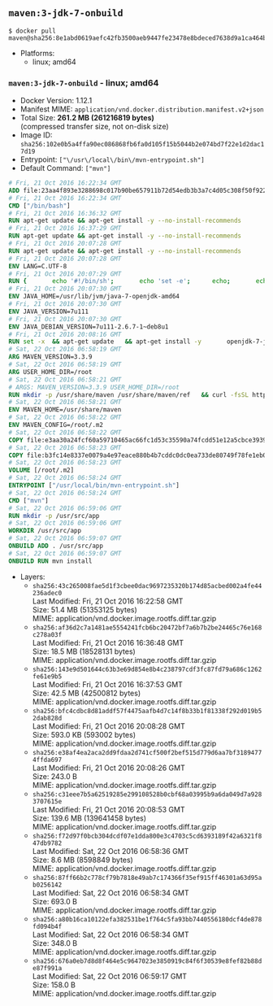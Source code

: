 ## `maven:3-jdk-7-onbuild`

```console
$ docker pull maven@sha256:8e1abd0619aefc42fb3500aeb9447fe23478e8bdeced7638d9a1ca464b8828ea
```

-	Platforms:
	-	linux; amd64

### `maven:3-jdk-7-onbuild` - linux; amd64

-	Docker Version: 1.12.1
-	Manifest MIME: `application/vnd.docker.distribution.manifest.v2+json`
-	Total Size: **261.2 MB (261216819 bytes)**  
	(compressed transfer size, not on-disk size)
-	Image ID: `sha256:102e0b5a4ffa90ec086868fb6fa0d105f15b5044b2e074bd7f22e1d2dac17d19`
-	Entrypoint: `["\/usr\/local\/bin\/mvn-entrypoint.sh"]`
-	Default Command: `["mvn"]`

```dockerfile
# Fri, 21 Oct 2016 16:22:34 GMT
ADD file:23aa4f893e3288698c017b90be657911b72d54edb3b3a7c4d05c308f50f9228f in / 
# Fri, 21 Oct 2016 16:22:34 GMT
CMD ["/bin/bash"]
# Fri, 21 Oct 2016 16:36:32 GMT
RUN apt-get update && apt-get install -y --no-install-recommends 		ca-certificates 		curl 		wget 	&& rm -rf /var/lib/apt/lists/*
# Fri, 21 Oct 2016 16:37:29 GMT
RUN apt-get update && apt-get install -y --no-install-recommends 		bzr 		git 		mercurial 		openssh-client 		subversion 				procps 	&& rm -rf /var/lib/apt/lists/*
# Fri, 21 Oct 2016 20:07:28 GMT
RUN apt-get update && apt-get install -y --no-install-recommends 		bzip2 		unzip 		xz-utils 	&& rm -rf /var/lib/apt/lists/*
# Fri, 21 Oct 2016 20:07:28 GMT
ENV LANG=C.UTF-8
# Fri, 21 Oct 2016 20:07:29 GMT
RUN { 		echo '#!/bin/sh'; 		echo 'set -e'; 		echo; 		echo 'dirname "$(dirname "$(readlink -f "$(which javac || which java)")")"'; 	} > /usr/local/bin/docker-java-home 	&& chmod +x /usr/local/bin/docker-java-home
# Fri, 21 Oct 2016 20:07:30 GMT
ENV JAVA_HOME=/usr/lib/jvm/java-7-openjdk-amd64
# Fri, 21 Oct 2016 20:07:30 GMT
ENV JAVA_VERSION=7u111
# Fri, 21 Oct 2016 20:07:30 GMT
ENV JAVA_DEBIAN_VERSION=7u111-2.6.7-1~deb8u1
# Fri, 21 Oct 2016 20:08:16 GMT
RUN set -x 	&& apt-get update 	&& apt-get install -y 		openjdk-7-jdk="$JAVA_DEBIAN_VERSION" 	&& rm -rf /var/lib/apt/lists/* 	&& [ "$JAVA_HOME" = "$(docker-java-home)" ]
# Sat, 22 Oct 2016 06:58:19 GMT
ARG MAVEN_VERSION=3.3.9
# Sat, 22 Oct 2016 06:58:19 GMT
ARG USER_HOME_DIR=/root
# Sat, 22 Oct 2016 06:58:21 GMT
# ARGS: MAVEN_VERSION=3.3.9 USER_HOME_DIR=/root
RUN mkdir -p /usr/share/maven /usr/share/maven/ref   && curl -fsSL http://apache.osuosl.org/maven/maven-3/$MAVEN_VERSION/binaries/apache-maven-$MAVEN_VERSION-bin.tar.gz     | tar -xzC /usr/share/maven --strip-components=1   && ln -s /usr/share/maven/bin/mvn /usr/bin/mvn
# Sat, 22 Oct 2016 06:58:21 GMT
ENV MAVEN_HOME=/usr/share/maven
# Sat, 22 Oct 2016 06:58:22 GMT
ENV MAVEN_CONFIG=/root/.m2
# Sat, 22 Oct 2016 06:58:22 GMT
COPY file:e3aa30a24fcf60a59710465ac66fc1d53c35590a74fcdd51e12a5cbce393904b in /usr/local/bin/mvn-entrypoint.sh 
# Sat, 22 Oct 2016 06:58:23 GMT
COPY file:b3fc14e8337e0079a4e97eace880b4b7cddc0dc0ea733de80749f78fe1eb089a in /usr/share/maven/ref/ 
# Sat, 22 Oct 2016 06:58:23 GMT
VOLUME [/root/.m2]
# Sat, 22 Oct 2016 06:58:24 GMT
ENTRYPOINT ["/usr/local/bin/mvn-entrypoint.sh"]
# Sat, 22 Oct 2016 06:58:24 GMT
CMD ["mvn"]
# Sat, 22 Oct 2016 06:59:06 GMT
RUN mkdir -p /usr/src/app
# Sat, 22 Oct 2016 06:59:06 GMT
WORKDIR /usr/src/app
# Sat, 22 Oct 2016 06:59:07 GMT
ONBUILD ADD . /usr/src/app
# Sat, 22 Oct 2016 06:59:07 GMT
ONBUILD RUN mvn install
```

-	Layers:
	-	`sha256:43c265008fae5d1f3cbee0dac9697235320b174d85acbed002a4fe44236adec0`  
		Last Modified: Fri, 21 Oct 2016 16:22:58 GMT  
		Size: 51.4 MB (51353125 bytes)  
		MIME: application/vnd.docker.image.rootfs.diff.tar.gzip
	-	`sha256:af36d2c7a1481ae5554241fcb6bc20472bf7a6b7b2be24465c76e168c278a03f`  
		Last Modified: Fri, 21 Oct 2016 16:36:48 GMT  
		Size: 18.5 MB (18528131 bytes)  
		MIME: application/vnd.docker.image.rootfs.diff.tar.gzip
	-	`sha256:143e9d501644c63b3e69d854e8b4c238797cdf3fc87fd79a686c1262fe61e9b5`  
		Last Modified: Fri, 21 Oct 2016 16:37:53 GMT  
		Size: 42.5 MB (42500812 bytes)  
		MIME: application/vnd.docker.image.rootfs.diff.tar.gzip
	-	`sha256:bfc4cdbc8d81addf57f4475aafb4d7c14f8b33b1f81338f292d019b52dab828d`  
		Last Modified: Fri, 21 Oct 2016 20:08:28 GMT  
		Size: 593.0 KB (593002 bytes)  
		MIME: application/vnd.docker.image.rootfs.diff.tar.gzip
	-	`sha256:e38af4ea2aca2dd9fdaa2d741cf500f2bef515d779d6aa7bf31894774ffda697`  
		Last Modified: Fri, 21 Oct 2016 20:08:26 GMT  
		Size: 243.0 B  
		MIME: application/vnd.docker.image.rootfs.diff.tar.gzip
	-	`sha256:c31eee7b5a62519285e299108528b0cbf68a03995b9a6da049d7a9283707615e`  
		Last Modified: Fri, 21 Oct 2016 20:08:53 GMT  
		Size: 139.6 MB (139641458 bytes)  
		MIME: application/vnd.docker.image.rootfs.diff.tar.gzip
	-	`sha256:f72d97f0bcb304dcdf07e1dda800e3c4703c5cd6393189f42a6321f847db9782`  
		Last Modified: Sat, 22 Oct 2016 06:58:36 GMT  
		Size: 8.6 MB (8598849 bytes)  
		MIME: application/vnd.docker.image.rootfs.diff.tar.gzip
	-	`sha256:87ff66b2c778cf79b7818e49ab7c174366f35ef915ff46301a63d95ab0256142`  
		Last Modified: Sat, 22 Oct 2016 06:58:34 GMT  
		Size: 693.0 B  
		MIME: application/vnd.docker.image.rootfs.diff.tar.gzip
	-	`sha256:a80b16ca10122efa382531be1f764c5fa93bb7440556180dcf4de878fd094b4f`  
		Last Modified: Sat, 22 Oct 2016 06:58:34 GMT  
		Size: 348.0 B  
		MIME: application/vnd.docker.image.rootfs.diff.tar.gzip
	-	`sha256:676a0eb7d8d8f464e5c9647023e3850919c84f6f30539e8fef82b88de87f991a`  
		Last Modified: Sat, 22 Oct 2016 06:59:17 GMT  
		Size: 158.0 B  
		MIME: application/vnd.docker.image.rootfs.diff.tar.gzip
